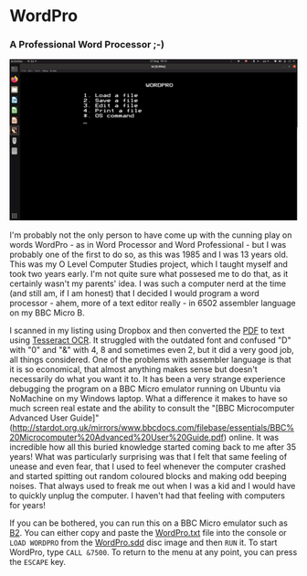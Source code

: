 # WordPro
### A Professional Word Processor ;-)
![](Capture.png)

I'm probably not the only person to have come up with the cunning play on words WordPro - as in Word Processor and Word Professional - but I was probably one of the first to do so, as this was 1985 and I was 13 years old. This was my O Level Computer Studies project, which I taught myself and took two years early. I'm not quite sure what possesed me to do that, as it certainly wasn't my parents' idea. I was such a computer nerd at the time (and still am, if I am honest) that I decided I would program a word processor - ahem, more of a text editor really - in 6502 assembler language on my BBC Micro B.

I scanned in my listing using Dropbox and then converted the [PDF](https://raw.githubusercontent.com/teticio/WordPro/master/WordPro.pdf) to text using [Tesseract OCR](https://github.com/tesseract-ocr/tesseract). It struggled with the outdated font and confused "D" with "0" and "&" with 4, 8 and sometimes even 2, but it did a very good job, all things considered. One of the problems with assembler language is that it is so economical, that almost anything makes sense but doesn't necessarily do what you want it to. It has been a very strange experience debugging the program on a BBC Micro emulator running on Ubuntu via NoMachine on my Windows laptop. What a difference it makes to have so much screen real estate and the ability to consult the "[BBC Microcomputer Advanced User Guide]"(http://stardot.org.uk/mirrors/www.bbcdocs.com/filebase/essentials/BBC%20Microcomputer%20Advanced%20User%20Guide.pdf) online. It was incredible how all this buried knowledge started coming back to me after 35 years! What was particularly surprising was that I felt that same feeling of unease and even fear, that I used to feel whenever the computer crashed and started spitting out random coloured blocks and making odd beeping noises. That always used to freak me out when I was a kid and I would have to quickly unplug the computer. I haven't had that feeling with computers for years!

If you can be bothered, you can run this on a BBC Micro emulator such as [B2](https://github.com/tom-seddon/b2). You can either copy and paste the [WordPro.txt](https://raw.githubusercontent.com/teticio/WordPro/master/WordPro.txt) file into the console or `LOAD WORDPRO` from the [WordPro.sdd](https://raw.githubusercontent.com/teticio/WordPro/master/WordPro.sdd) disc image and then `RUN` it. To start WordPro, type `CALL &7500`. To return to the menu at any point, you can press the `ESCAPE` key.
